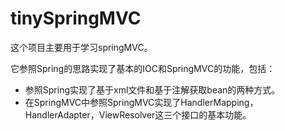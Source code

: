 # tinySpringMVC

这个项目主要用于学习springMVC。

它参照Spring的思路实现了基本的IOC和SpringMVC的功能，包括：

- 参照Spring实现了基于xml文件和基于注解获取bean的两种方式。
- 在SpringMVC中参照SpringMVC实现了HandlerMapping，HandlerAdapter，ViewResolver这三个接口的基本功能。

